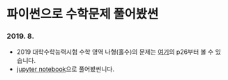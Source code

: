 # 파이썬으로 수학문제 풀어봤썬
### 2019. 8.

- 2019 대학수학능력시험 수학 영역 나형(홀수)의 문제는 [여기](http://cdnvod.yonhapnews.co.kr/yonhapnewsvod/public/suneung/20181115/2/2018_2.pdf)의 p26부터 볼 수 있습니다.
- [jupyter notebook](https://jupyter.org/)으로 풀어봤썬니다.
